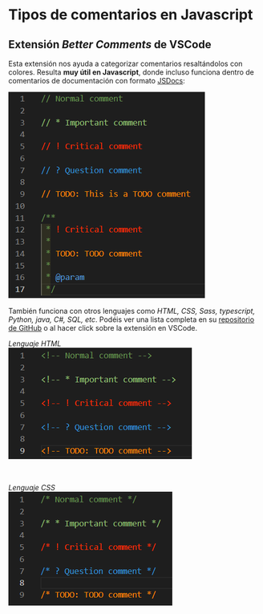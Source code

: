 # Tipos de comentarios en Javascript


## Extensión _Better Comments_ de VSCode

Esta extensión nos ayuda a categorizar comentarios resaltándolos con colores. Resulta __muy útil en Javascript__, donde incluso funciona dentro de comentarios de documentación con formato [JSDocs](https://jsdoc.app/):

![better-comments-js](../images/better-comments-js.png)

También funciona con otros lenguajes como _HTML, CSS, Sass, typescript, Python, java, C#, SQL, etc_. Podéis ver una lista completa en su [repositorio de GitHub](https://github.com/aaron-bond/better-comments) o al hacer click sobre la extensión en VSCode.

_Lenguaje HTML_  
![better-comments-html](../images/better-comments-html.png)  

<br>

_Lenguaje CSS_  
![better-comments-css](../images/better-comments-css.png)  
